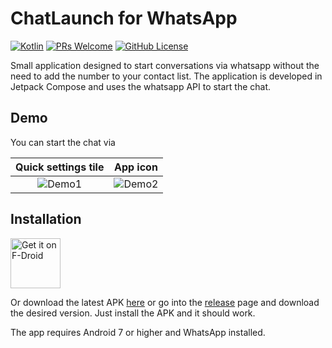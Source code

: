 # ChatLaunch for WhatsApp
[![Kotlin](https://img.shields.io/badge/kotlin-2.0.0-blue.svg?logo=kotlin)](http://kotlinlang.org)
[![PRs Welcome](https://img.shields.io/badge/PRs-welcome-brightgreen.svg)](https://github.com/theolm/WhatsAppNoContact/pulls)
[![GitHub License](https://img.shields.io/badge/license-MIT-blue.svg?style=flat)](https://opensource.org/licenses/MIT)

Small application designed to start conversations via whatsapp without the need to add the number to your contact list.
The application is developed in Jetpack Compose and uses the whatsapp API to start the chat.




## Demo

You can start the chat via

|      Quick settings tile      |           App icon            |
|:-----------------------------:|:-----------------------------:|
| ![Demo1](extras/preview1.gif) | ![Demo2](extras/preview2.gif) |

## Installation

[<img src="https://fdroid.gitlab.io/artwork/badge/get-it-on.png"
     alt="Get it on F-Droid"
     height="80">](https://f-droid.org/packages/dev.theolm.wwc/)

Or download the latest APK [here](https://github.com/theolm/WhatsAppNoContact/releases/latest/download/app-release.apk) or go into the [release](https://github.com/theolm/WhatsAppNoContact/releases/latest/) page and download the desired version. Just install the APK and it should work.

The app requires Android 7 or higher and WhatsApp installed.
